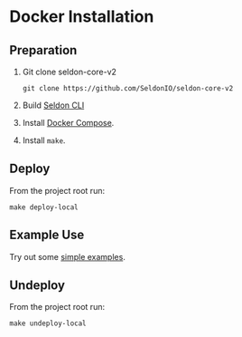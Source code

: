 # Docker Installation

## Preparation

 1. Git clone seldon-core-v2

        git clone https://github.com/SeldonIO/seldon-core-v2

 2. Build [Seldon CLI](../cli.md)
 3. Install [Docker Compose](https://docs.docker.com/compose/install/).
 4. Install `make`.


## Deploy

From the project root run:

```
make deploy-local
```

## Example Use

Try out some [simple examples](examples.md).

## Undeploy

From the project root run:

```
make undeploy-local
```


